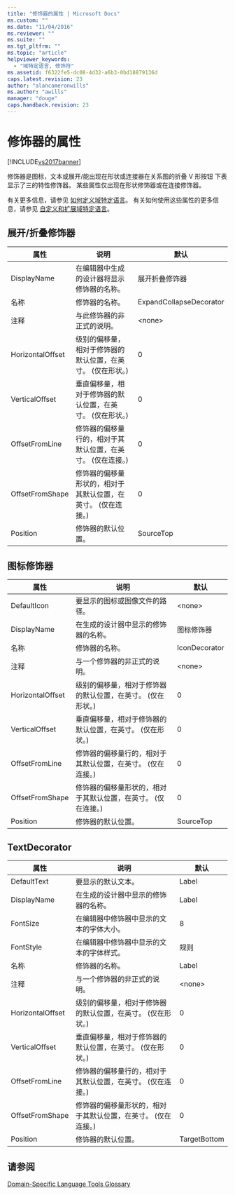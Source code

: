 ```yaml
---
title: "修饰器的属性 | Microsoft Docs"
ms.custom: ""
ms.date: "11/04/2016"
ms.reviewer: ""
ms.suite: ""
ms.tgt_pltfrm: ""
ms.topic: "article"
helpviewer_keywords: 
  - "域特定语言, 修饰符"
ms.assetid: f6322fe5-dc08-4d32-a6b3-0bd18879136d
caps.latest.revision: 23
author: "alancameronwills"
ms.author: "awills"
manager: "douge"
caps.handback.revision: 23
---
```

# 修饰器的属性
[!INCLUDE[vs2017banner](../code-quality/includes/vs2017banner.md)]

修饰器是图标，文本或展开\/能出现在形状或连接器在关系图的折叠 V 形按钮  下表显示了三的特性修饰器。  某些属性仅出现在形状修饰器或在连接修饰器。  
  
 有关更多信息，请参见 [如何定义域特定语言](../modeling/how-to-define-a-domain-specific-language.md)。  有关如何使用这些属性的更多信息，请参见 [自定义和扩展域特定语言](../modeling/customizing-and-extending-a-domain-specific-language.md)。  
  
## 展开\/折叠修饰器  
  
|属性|说明|默认|  
|--------|--------|--------|  
|DisplayName|在编辑器中生成的设计器将显示修饰器的名称。|展开折叠修饰器|  
|名称|修饰器的名称。|ExpandCollapseDecorator|  
|注释|与此修饰器的非正式的说明。|\<none\>|  
|HorizontalOffset|级别的偏移量，相对于修饰器的默认位置，在英寸。  \(仅在形状。\)|0|  
|VerticalOffset|垂直偏移量，相对于修饰器的默认位置，在英寸。  \(仅在形状。\)|0|  
|OffsetFromLine|修饰器的偏移量行的，相对于其默认位置，在英寸。  \(仅在连接。\)|0|  
|OffsetFromShape|修饰器的偏移量形状的，相对于其默认位置，在英寸。  \(仅在连接。\)|0|  
|Position|修饰器的默认位置。|SourceTop|  
  
## 图标修饰器  
  
|属性|说明|默认|  
|--------|--------|--------|  
|DefaultIcon|要显示的图标或图像文件的路径。|\<none\>|  
|DisplayName|在生成的设计器中显示的修饰器的名称。|图标修饰器|  
|名称|修饰器的名称。|IconDecorator|  
|注释|与一个修饰器的非正式的说明。|\<none\>|  
|HorizontalOffset|级别的偏移量，相对于修饰器的默认位置，在英寸。  \(仅在形状。\)|0|  
|VerticalOffset|垂直偏移量，相对于修饰器的默认位置，在英寸。  \(仅在形状。\)|0|  
|OffsetFromLine|修饰器的偏移量行的，相对于其默认位置，在英寸。  \(仅在连接。\)|0|  
|OffsetFromShape|修饰器的偏移量形状的，相对于其默认位置，在英寸。  \(仅在连接。\)|0|  
|Position|修饰器的默认位置。|SourceTop|  
  
## TextDecorator  
  
|属性|说明|默认|  
|--------|--------|--------|  
|DefaultText|要显示的默认文本。|Label|  
|DisplayName|在生成的设计器中显示的修饰器的名称。|Label|  
|FontSize|在编辑器中修饰器中显示的文本的字体大小。|8|  
|FontStyle|在编辑器中修饰器中显示的文本的字体样式。|规则|  
|名称|修饰器的名称。|Label|  
|注释|与一个修饰器的非正式的说明。|\<none\>|  
|HorizontalOffset|级别的偏移量，相对于修饰器的默认位置，在英寸。  \(仅在形状。\)|0|  
|VerticalOffset|垂直偏移量，相对于修饰器的默认位置，在英寸。  \(仅在形状。\)|0|  
|OffsetFromLine|修饰器的偏移量行的，相对于其默认位置，在英寸。  \(仅在连接。\)|0|  
|OffsetFromShape|修饰器的偏移量形状的，相对于其默认位置，在英寸。  \(仅在连接。\)|0|  
|Position|修饰器的默认位置。|TargetBottom|  
  
## 请参阅  
 [Domain\-Specific Language Tools Glossary](http://msdn.microsoft.com/zh-cn/ca5e84cb-a315-465c-be24-76aa3df276aa)